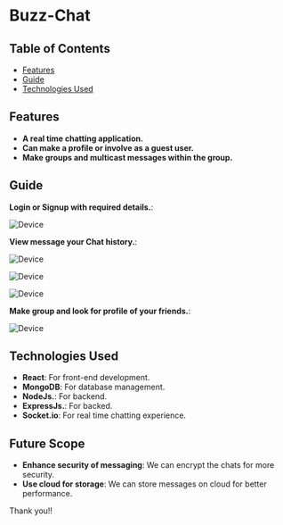 
# Buzz-Chat 


## Table of Contents

- [Features](#features)
- [Guide](#guide)
- [Technologies Used](#technologies-used)

  
## Features

- **A real time chatting application.**
- **Can make a profile or involve as a guest user.**
- **Make groups and multicast messages within the group.**

## Guide

**Login or Signup with required details.**:

![Device](logo/device.jpeg)

**View message your Chat history.**:

![Device](logo/entry.png)

![Device](logo/login.png)

![Device](logo/student.png)

**Make group and look for profile of your friends.**:  

![Device](logo/faculty.png)


## Technologies Used

- **React**: For front-end development.
- **MongoDB**: For database management.
- **NodeJs.**: For backend.
- **ExpressJs.**: For backed.
- **Socket.io**: For real time chatting experience.

## Future Scope

- **Enhance security of messaging**: We can encrypt the chats for more security.
- **Use cloud for storage**: We can store messages on cloud for better performance.

Thank you!!
